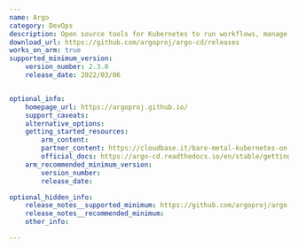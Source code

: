 ```yaml
---
name: Argo
category: DevOps
description: Open source tools for Kubernetes to run workflows, manage clusters, and do GitOps right.
download_url: https://github.com/argoproj/argo-cd/releases
works_on_arm: true
supported_minimum_version:
    version_number: 2.3.0
    release_date: 2022/03/06


optional_info:
    homepage_url: https://argoproj.github.io/
    support_caveats:
    alternative_options:
    getting_started_resources:
        arm_content:
        partner_content: https://cloudbase.it/bare-metal-kubernetes-on-mixed-x64-and-arm64-part-2/
        official_docs: https://argo-cd.readthedocs.io/en/stable/getting_started/
    arm_recommended_minimum_version:
        version_number:
        release_date:

optional_hidden_info:
    release_notes__supported_minimum: https://github.com/argoproj/argo-cd/releases/tag/v2.3.0
    release_notes__recommended_minimum:
    other_info:

---
```

